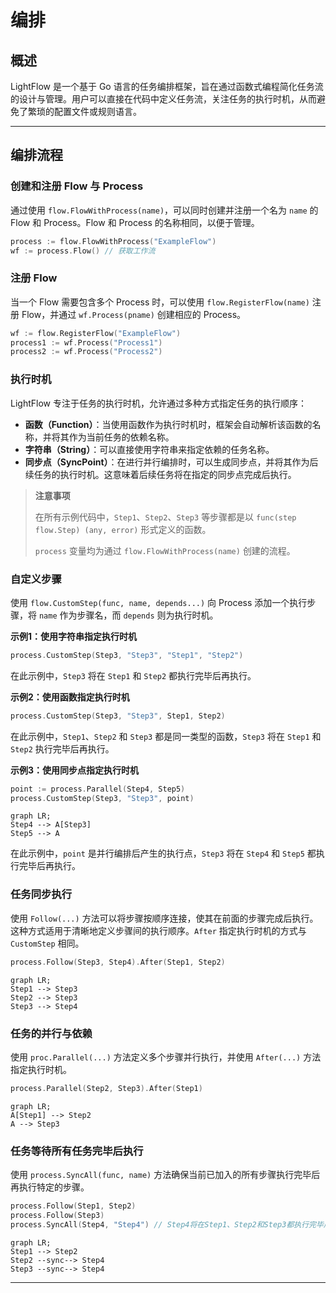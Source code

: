 # 编排

## 概述

LightFlow 是一个基于 Go 语言的任务编排框架，旨在通过函数式编程简化任务流的设计与管理。用户可以直接在代码中定义任务流，关注任务的执行时机，从而避免了繁琐的配置文件或规则语言。

---

## 编排流程

### 创建和注册 Flow 与 Process

通过使用 `flow.FlowWithProcess(name)`，可以同时创建并注册一个名为 `name` 的 Flow 和 Process。Flow 和 Process 的名称相同，以便于管理。

```go
process := flow.FlowWithProcess("ExampleFlow")
wf := process.Flow() // 获取工作流
```

### 注册 Flow

当一个 Flow 需要包含多个 Process 时，可以使用 `flow.RegisterFlow(name)` 注册 Flow，并通过 `wf.Process(pname)` 创建相应的 Process。

```go
wf := flow.RegisterFlow("ExampleFlow")
process1 := wf.Process("Process1")
process2 := wf.Process("Process2")
```

### 执行时机

LightFlow 专注于任务的执行时机，允许通过多种方式指定任务的执行顺序：

- **函数（Function）**：当使用函数作为执行时机时，框架会自动解析该函数的名称，并将其作为当前任务的依赖名称。
- **字符串（String）**：可以直接使用字符串来指定依赖的任务名称。
- **同步点（SyncPoint）**：在进行并行编排时，可以生成同步点，并将其作为后续任务的执行时机。这意味着后续任务将在指定的同步点完成后执行。

> **注意事项**
>
> 在所有示例代码中，`Step1`、`Step2`、`Step3` 等步骤都是以 `func(step flow.Step) (any, error)` 形式定义的函数。
>
> `process` 变量均为通过 `flow.FlowWithProcess(name)` 创建的流程。

### 自定义步骤

使用 `flow.CustomStep(func, name, depends...)` 向 Process 添加一个执行步骤，将 `name` 作为步骤名，而 `depends` 则为执行时机。

**示例1：使用字符串指定执行时机**

```go
process.CustomStep(Step3, "Step3", "Step1", "Step2")
```

在此示例中，`Step3` 将在 `Step1` 和 `Step2` 都执行完毕后再执行。

**示例2：使用函数指定执行时机**

```go
process.CustomStep(Step3, "Step3", Step1, Step2)
```

在此示例中，`Step1`、`Step2` 和 `Step3` 都是同一类型的函数，`Step3` 将在 `Step1` 和 `Step2` 执行完毕后再执行。

**示例3：使用同步点指定执行时机**

```go
point := process.Parallel(Step4, Step5)
process.CustomStep(Step3, "Step3", point)
```

```mermaid
graph LR;
Step4 --> A[Step3]
Step5 --> A
```

在此示例中，`point` 是并行编排后产生的执行点，`Step3` 将在 `Step4` 和 `Step5` 都执行完毕后再执行。

### 任务同步执行

使用 `Follow(...)` 方法可以将步骤按顺序连接，使其在前面的步骤完成后执行。这种方式适用于清晰地定义步骤间的执行顺序。`After` 指定执行时机的方式与 `CustomStep` 相同。

```go
process.Follow(Step3, Step4).After(Step1, Step2)
```

```mermaid
graph LR;
Step1 --> Step3
Step2 --> Step3
Step3 --> Step4
```

### 任务的并行与依赖

使用 `proc.Parallel(...)` 方法定义多个步骤并行执行，并使用 `After(...)` 方法指定执行时机。

```go
process.Parallel(Step2, Step3).After(Step1)
```

```mermaid
graph LR;
A[Step1] --> Step2
A --> Step3
```

### 任务等待所有任务完毕后执行

使用 `process.SyncAll(func, name)` 方法确保当前已加入的所有步骤执行完毕后再执行特定的步骤。

```go
process.Follow(Step1, Step2)
process.Follow(Step3)
process.SyncAll(Step4, "Step4") // Step4将在Step1、Step2和Step3都执行完毕后执行
```

```mermaid
graph LR;
Step1 --> Step2
Step2 --sync--> Step4
Step3 --sync--> Step4
```

---